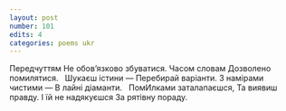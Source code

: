 ```yaml
---
layout: post
number: 101
edits: 4
categories: poems ukr
---
```


Передчуттям
Не обов’язково збуватися. 
Часом словам
Дозволено помилятися.
 
Шукаєш iстини —
Перебирай варіанти. 
З намірами чистими —
В лайні діаманти.
 
ПомИлками заталапаєшся,
Та виявиш правду.
І їй не надякуєшся 
За рятівну пораду. 
